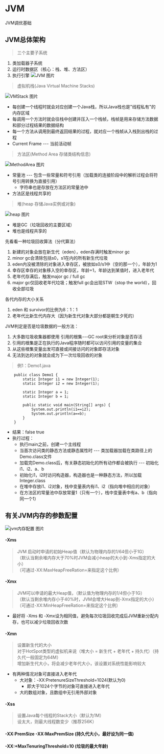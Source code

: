 # JVM
JVM调优基础
## JVM总体架构
> 三个主要子系统
1. 类加载器子系统
2. 运行时数据区（核心：栈、堆、方法区）
3. 执行引擎
![JVM 图片](https://tse3-mm.cn.bing.net/th/id/OIP.BD5VTP9JSU5mPURmJfx8BAAAAA?pid=Api&rs=1)

> 虚拟机栈(Java Virtual Machine Stacks)

![VMStack 图片](https://uploadfiles.nowcoder.com/files/20190111/7380095_1547140255170_4685968-a6b55efe15a7a9ed.png)  
* 每创建一个线程时就会对应创建一个Java栈，所以Java栈也是"线程私有"的内存区域
* 每调用一个方法时就会往栈中创建并压入一个栈帧，栈帧是用来<span style="color=red">存储方法数据和部分过程结果的数据结构</span>
* 每一个方法从调用到最终返回结果的过程，就对应一个栈帧从入栈到出栈的过程
* Current Frame --- 当前活动帧

> 方法区(Method Area 存储类结构信息)

![MethodArea 图片](https://tse1-mm.cn.bing.net/th/id/OIP.CUdr1UG9vbYt5MZN0_7QOQHaFI?pid=Api&rs=1)
* 常量池 --- 包含一些常量和符号引用（加载类的连接阶段中的解析过程会将符号引用转换为直接引用）
    * 字符串也是存放在方法区的常量池中
* 方法区是线程共享的

> 堆(heap 存储Java实例或对象)

![heap 图片](https://tse1-mm.cn.bing.net/th/id/OIP.U8wg7nxs3yBHzSBH8whM0QHaC-?pid=Api&rs=1)
* 堆是GC（垃圾回收的主要区域）
* 堆也是线程共享的

先看看一种垃圾回收算法（分代算法）
1. 新建的对象会放在新生代（eden），eden存满时触发minor gc
2. minor gc会清除包括s0，s1在内的所有新生代垃圾
3. eden内没被清除的对象进入幸存区，被放如s0/s1中（空的那一个），年龄为1
4. 幸存区幸存的对象移入空的幸存区，年龄+1，年龄达到某值时，进入老年代
5. 老年代存满后，触发major gc / full gc
6. major gc仅回收老年代垃圾；触发full gc会出现STW（stop the world），回收全部垃圾  

各代内存的大小关系
1. eden 和 survivor的比例为8：1：1
2. 老年代比新生代内存大（因为新生代对象大部分都是朝生夕死的）

JVM判定是否是垃圾数据的一般方法：
1. 大多数垃圾收集器都使用  引用的根集---GC root来分析对象是否存活
2. 引用的根集是正在执行的Java程序随时都可以访问引用的变量的集合
3. 从这些根集变量出发可直接或间接访问的对象即存活对象
4. 无法到达的对象就会成为下一次垃圾回收的对象

> 例1：Demo1.java  
```
    public class Demo1 {
        static Integer i1 = new Integer(1);
        static Integer i2 = new Integer(1);
    
        static Integer a = 1;
        static Integer b = 1;
    
        public static void main(String[] args) {
            System.out.println(i1==i2);
            System.out.println(a==b);
        }
    }
```
* 结果：false true
* 执行过程：
    + 执行main之前，创建一个主线程
    + 当首次访问类的静态方法或静态属性时 --- 类加载器加载在类路径上的Demo.class文件
    + 加载完Demo.class后，有关静态初始化的所有动作都会被执行 --- 初始化i1、i2、a、b
    + 初始化i1，i2时访问构造器，构造器也是一种静态方法，所以加载Integer.class
    + 在堆中存放i1、i2对象，栈中变量表内有i1、i2（指向堆中相应的对象）
    + 在方法区的常量池中存放常量1（只有一个），栈中变量表中有a、b（指向同一个1）

## 有关JVM内存的参数配置  
![jvm内存配置 图片](https://img-blog.csdnimg.cn/20190219111109518.png?x-oss-process=image/watermark,type_ZmFuZ3poZW5naGVpdGk,shadow_10,text_aHR0cHM6Ly9ibG9nLmNzZG4ubmV0L3hpYW9saW5udWxpZHVzaHU=,size_16,color_FFFFFF,t_70)

#### -Xms
> JVM 启动时申请的初始Heap值（默认为物理内存的1/64但小于1G）  
> （默认当剩余堆内存大于70%时JVM会减小heap的大小到-Xms指定的大小）  
> （可通过-XX:MaxHeapFreeRation=来指定这个比例）

#### -Xmx
> JVM可以申请的最大Heap值，（默认值为物理内存的1/4但小于1G）  
> （默认当剩余堆内存小于40%时，JVM会增大Heap到-Xmx指定的大小）  
> （可通过-XX:MinHeapFreeRation=来指定这个比例）

* 最好将 -Xms 和 -Xmx设为相同值，避免每次垃圾回收完成后JVM重新分配内存，也可以减少垃圾回收次数

#### -Xmn
> 设置新生代的大小  
> 对于HotSpot类型的虚拟机来说（堆大小 = 新生代 + 老年代 + 持久代）（持久代一般固定为64M）  
> 增加新生代大小，将会减少老年代大小，该设置对系统性能影响较大

* 有两种情况对象可直接进入老年代
    * 大对象：-XX:PretenureSizeThreshold=1024(默认为0)
        * 即大于1024个字节的对象可直接进入老年代
    * 大的数组对象，且数组中无引用外部对象

#### -Xss
> 设置Java每个线程的Stack大小（默认为1M）  
> 设太大，则最大线程数变少（推荐256K）

#### -XX:PremSize -XX:MaxPremSize (持久代大小，最好设为同一值)
#### -XX:+MaxTenuringThreshold=10 (垃圾的最大年龄)